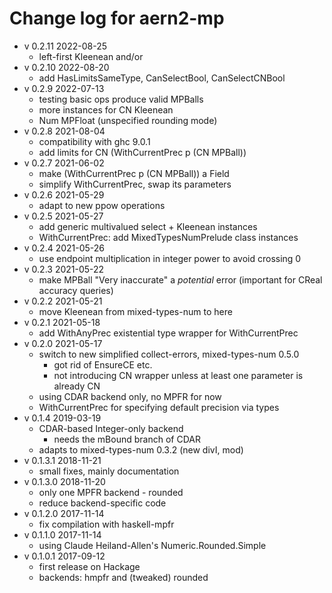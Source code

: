 # Change log for aern2-mp

* v 0.2.11 2022-08-25
  * left-first Kleenean and/or
* v 0.2.10 2022-08-20
  * add HasLimitsSameType, CanSelectBool, CanSelectCNBool
* v 0.2.9 2022-07-13
  * testing basic ops produce valid MPBalls
  * more instances for CN Kleenean
  * Num MPFloat (unspecified rounding mode)
* v 0.2.8 2021-08-04
  * compatibility with ghc 9.0.1
  * add limits for CN (WithCurrentPrec p (CN MPBall))
* v 0.2.7 2021-06-02
  * make (WithCurrentPrec p (CN MPBall)) a Field
  * simplify WithCurrentPrec, swap its parameters
* v 0.2.6 2021-05-29
  * adapt to new ppow operations
* v 0.2.5 2021-05-27
  * add generic multivalued select + Kleenean instances
  * WithCurrentPrec: add MixedTypesNumPrelude class instances
* v 0.2.4 2021-05-26
  * use endpoint multiplication in integer power to avoid crossing 0
* v 0.2.3 2021-05-22
  * make MPBall "Very inaccurate" a *potential* error (important for CReal accuracy queries)
* v 0.2.2 2021-05-21
  * move Kleenean from mixed-types-num to here
* v 0.2.1 2021-05-18
  * add WithAnyPrec existential type wrapper for WithCurrentPrec
* v 0.2.0 2021-05-17
  * switch to new simplified collect-errors, mixed-types-num 0.5.0
    * got rid of EnsureCE etc.
    * not introducing CN wrapper unless at least one parameter is already CN
  * using CDAR backend only, no MPFR for now
  * WithCurrentPrec for specifying default precision via types
* v 0.1.4 2019-03-19
  * CDAR-based Integer-only backend
    * needs the mBound branch of CDAR
  * adapts to mixed-types-num 0.3.2 (new divI, mod)
* v 0.1.3.1 2018-11-21
  * small fixes, mainly documentation
* v 0.1.3.0 2018-11-20
  * only one MPFR backend - rounded
  * reduce backend-specific code
* v 0.1.2.0 2017-11-14
  * fix compilation with haskell-mpfr
* v 0.1.1.0 2017-11-14
  * using Claude Heiland-Allen's Numeric.Rounded.Simple
* v 0.1.0.1 2017-09-12
  * first release on Hackage
  * backends: hmpfr and (tweaked) rounded

